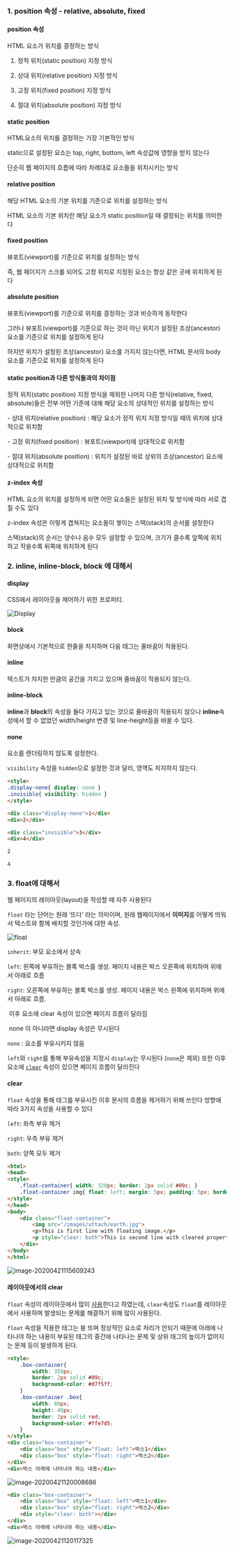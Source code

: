 

### 1. position 속성 - relative, absolute, fixed

#### position 속성

HTML 요소가 위치를 결정하는 방식

1. 정적 위치(static position) 지정 방식

2. 상대 위치(relative position) 지정 방식
3. 고정 위치(fixed position) 지정 방식

4. 절대 위치(absolute position) 지정 방식



#### static position

HTML요소의 위치를 결정하는 가장 기본적인 방식

static으로 설정된 요소는 top, right, bottom, left 속성값에 영향을 받지 않는다

단순히 웹 페이지의 흐름에 따라 차례대로 요소들을 위치시키는 방식



#### relative position

해당 HTML 요소의 기본 위치를 기준으로 위치를 설정하는 방식

HTML 요소의 기본 위치란 해당 요소가 static position일 때 결정되는 위치를 의미한다



#### fixed position

뷰포트(viewport)를 기준으로 위치를 설정하는 방식

즉, 웹 페이지가 스크롤 되어도 고정 위치로 지정된 요소는 항상 같은 곳에 위치하게 된다



#### absolute position

뷰포트(viewport)를 기준으로 위치를 결정하는 것과 비슷하게 동작한다

그러나 뷰포트(viewport)를 기준으로 하는 것이 아닌 위치가 설정된 조상(ancestor) 요소를 기준으로 위치를 설정하게 된다

하지만 위치가 설정된 조상(ancestor) 요소를 가지지 않는다면, HTML 문서의 body 요소를 기준으로 위치를 설정하게 된다



#### static position과 다른 방식들과의 차이점

정적 위치(static position) 지정 방식을 제외한 나머지 다른 방식(relative, fixed, absolute)들은 전부 어떤 기준에 대해 해당 요소의 상대적인 위치를 설정하는 방식

\- 상대 위치(relative position) : 해당 요소가 정적 위치 지정 방식일 때의 위치에 상대적으로 위치함

\- 고정 위치(fixed position) : 뷰포트(viewport)에 상대적으로 위치함

\- 절대 위치(absolute position) : 위치가 설정된 바로 상위의 조상(ancestor) 요소에 상대적으로 위치함



#### z-index 속성

HTML 요소의 위치를 설정하게 되면 어떤 요소들은 설정된 위치 및 방식에 따라 서로 겹칠 수도 있다

z-index 속성은 이렇게 겹쳐지는 요소들이 쌓이는 스택(stack)의 순서를 설정한다

스택(stack)의 순서는 양수나 음수 모두 설정할 수 있으며, 크기가 클수록 앞쪽에 위치하고 작을수록 뒤쪽에 위치하게 된다



### 2. inline, inline-block, block 에 대해서

#### display

CSS에서 레이아웃을 제어하기 위한 프로퍼티. 

 ![Display](https://dongqui.github.io/assets/postimages/display-1137478495ade3a8b6951573fff2cfed4fc243cb00b46b619d72af140202063e.png) 

#### block

화면상에서 기본적으로 한줄을 차지하며 다음 태그는 줄바꿈이 적용된다. 



#### inline

텍스트가 차지한 만큼의 공간을 가지고 있으며 줄바꿈이 적용되지 않는다. 



#### inline-block

**inline**과 **block**의 속성을 둘다 가지고 있는 것으로 줄바꿈이 적용되지 않으나  **inline**속성에서 할 수 없었던 width/height 변경 및 line-height등을 바꿀 수  있다. 



#### none

요소를 렌더링하지 않도록 설정한다. 

`visibility` 속성을 `hidden`으로 설정한 것과 달리, 영역도 차지하지 않는다. 

```html
<style>
.display-none{ display: none }
.invisible{ visibility: hidden }
</style>

<div class="display-none">1</div>
<div>2</div>

<div class="invisible">3</div>
<div>4</div>
```

```html
2

4
```



### 3. float에 대해서

웹 페이지의 레이아웃(layout)을 작성할 때 자주 사용된다

 `float` 라는 단어는 원래 ‘뜨다’ 라는 의미이며, 원래 웹페이지에서 **이미지**를 어떻게 띄워서 텍스트와 함께 배치할 것인가에 대한 속성.

 ![float](https://ofcourse.kr/images/attach/float.gif) 

`inherit`: 부모 요소에서 상속

`left`: 왼쪽에 부유하는 블록 박스를 생성. 페이지 내용은 박스 오른쪽에 위치하며 위에서 아래로 흐름

`right`: 오른쪽에 부유하는 블록 박스를 생성. 페이지 내용은 박스 왼쪽에 위치하며 위에서 아래로 흐름.

​			이후 요소에 clear 속성이 있으면 페이지 흐름이 달라짐

​			none 이 아니라면 display 속성은 무시된다

`none` : 요소를 부유시키지 않음

`left`와 `right`를 통해 부유속성을 지정시 `display`는 무시된다 (`none`은 제외)
또한 이후 요소에 [`clear`](https://ofcourse.kr/css-course/clear-속성) 속성이 있으면 페이지 흐름이 달라진다



#### clear

`float` 속성을 통해 태그를 부유시킨 이후 문서의 흐름을 제거하기 위해 쓰인다
방향에 따라 3가지 속성을 사용할 수 있다

`left`: 좌측 부유 제거

`right`: 우측 부유 제거

`both`: 양쪽 모두 제거

```html
<html>
<head>
<style>
	.float-container{ width: 320px; border: 2px solid #09c; }
	.float-container img{ float: left; margin: 5px; padding: 5px; border: 2px solid #90C; }
</style>
</head>
<body>
	<div class="float-container">
		<img src="/images/attach/earth.jpg">
		<p>This is first line with floating image.</p>
		<p style="clear: both">This is second line with cleared property.</p>
	</div>
</body>
</html>
```

![image-20200421115609243](C:\Users\PJS\AppData\Roaming\Typora\typora-user-images\image-20200421115609243.png)



#### 레이아웃에서의 clear

`float` 속성이 레이아웃에서 많이 [사용](https://ofcourse.kr/css-course/float-속성#레이아웃에서의-float)한다고 하였는데, `clear`속성도 `float`를 레이아웃에서 사용하며 발생되는 문제를 해결하기 위해 많이 사용된다.

`float` 속성을 적용한 태그는 붕 뜨며 정상적인 요소로 처리가 안되기 때문에
아래에 나타나야 하는 내용이 부유된 태그의 중간에 나타나는 문제 및 상위 태그의 높이가 없어지는 문제 등이 발생하게 된다.

```html
<style>
	.box-container{
		width: 350px;
		border: 2px solid #09c;
		background-color: #d7f5ff;
	}
	.box-container .box{
		width: 80px;
		height: 40px;
		border: 2px solid red;
		background-color: #ffe7d5;
	}
</style>
<div class="box-container">
	<div class="box" style="float: left">박스1</div>
	<div class="box" style="float: right">박스2</div>
</div>
<div>박스 아래에 나타나야 하는 내용</div>
```

![image-20200421120008686](C:\Users\PJS\AppData\Roaming\Typora\typora-user-images\image-20200421120008686.png)



```html
<div class="box-container">
	<div class="box" style="float: left">박스1</div>
	<div class="box" style="float: right">박스2</div>
	<div style="clear: both"></div>
</div>
<div>박스 아래에 나타나야 하는 내용</div>
```

![image-20200421120117325](C:\Users\PJS\AppData\Roaming\Typora\typora-user-images\image-20200421120117325.png)